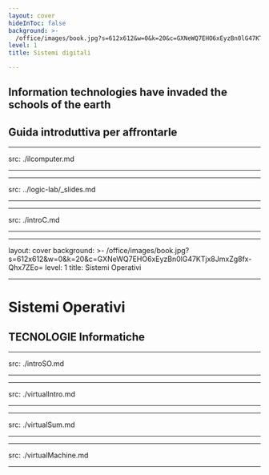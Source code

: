 ```yaml
---
layout: cover
hideInToc: false
background: >-
  /office/images/book.jpg?s=612x612&w=0&k=20&c=GXNeWQ7EHO6xEyzBn0lG47KTjx8JmxZg8fx-Qhx7ZEo=
level: 1
title: Sistemi digitali

---
```


## Information technologies have invaded the schools of the earth

## Guida introduttiva per affrontarle

<Toc columns="2" maxDepth="2" minDepth="2" mode="next" />

---
src: ./ilcomputer.md

---
---
src: ../logic-lab/_slides.md

---
---
src: ./introC.md

---
---
layout: cover
background: >-
  /office/images/book.jpg?s=612x612&w=0&k=20&c=GXNeWQ7EHO6xEyzBn0lG47KTjx8JmxZg8fx-Qhx7ZEo=
level: 1
title: Sistemi Operativi

---

# Sistemi Operativi

## TECNOLOGIE Informatiche

<Toc columns="2" maxDepth="2" minDepth="2" mode="next" />

---
src: ./introSO.md

---
---
src: ./virtualIntro.md

---
---
src: ./virtualSum.md

---
---
src: ./virtualMachine.md

---